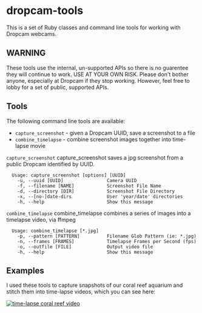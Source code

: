 dropcam-tools
=============

This is a set of Ruby classes and command line tools for working with Dropcam webcams.

WARNING
-------
These tools use the internal, un-supported APIs so there is no guarentee they will continue to work.  USE AT YOUR OWN RISK.  Please don't bother anyone, especially at Dropcam if they stop working.  However, feel free to lobby for a set of public, supported APIs.


Tools
-----
The following command line tools are available:

 * `capture_screenshot` - given a Dropcam UUID, save a screenshot to a file
 * `combine_timelapse` - combine screenshot images together into time-lapse movie
 
`capture_screenshot`
    capture_screenshot saves a jpg screenshot from a public Dropcam identified by UUID.

      Usage: capture_screenshot [options] [UUID]
        -u, --uuid [UUID]                Camera UUID
        -f, --filename [NAME]            Screenshot File Name
        -d, --directory [DIR]            Screenshot File Directory
        -x, --[no-]date-dirs             User 'year/date' directories
        -h, --help                       Show this message

`combine_timelapse`
    combine_timelapse combines a series of images into a timelapse video, via ffmpeg

      Usage: combine_timelapse [*.jpg]
        -p, --pattern [PATTERN]          Filename Glob Pattern (ie: *.jpg)
        -n, --frames [FRAMES]            Timelapse Frames per Second (fps)
        -o, --outfile [FILE]             Output video file
        -h, --help                       Show this message
        
Examples
--------
I used these tools to capture snapshots of our coral reef aquarium and stitch them into time-lapse videos, which you can see here:

[![time-lapse coral reef video](https://dl.dropboxusercontent.com/s/r3i8rciaueg2sv1/Screenshot%202019-06-04%2012.54.58.png?dl=0)](https://vimeo.com/86207977)
